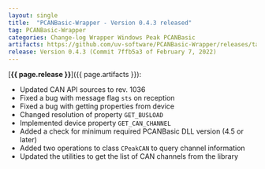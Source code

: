 ```yaml
---
layout: single
title:  "PCANBasic-Wrapper - Version 0.4.3 released"
tag: PCANBasic-Wrapper
categories: Change-log Wrapper Windows Peak PCANBasic
artifacts: https://github.com/uv-software/PCANBasic-Wrapper/releases/tag/v0.4.3
release: Version 0.4.3 (Commit 7ffb5a3 of February 7, 2022)
---
```

[**{{ page.release }}**]({{ page.artifacts }}):

- Updated CAN API sources to rev. 1036
- Fixed a bug with message flag `sts` on reception
- Fixed a bug with getting properties from device
- Changed resolution of property `GET_BUSLOAD`
- Implemented device property `GET_CAN_CHANNEL`
- Added a check for minimum required PCANBasic DLL version (4.5 or later)
- Added two operations to class `CPeakCAN` to query channel information
- Updated the utilities to get the list of CAN channels from the library
